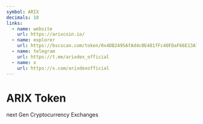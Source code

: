 ```yaml
---
symbol: ARIX
decimals: 18
links:
  - name: website
    url: https://arixcoin.io/
  - name: explorer
    url: https://bscscan.com/token/0x4DB2495AfAd4c0E481fFc40FDaF66E13A786b619
  - name: telegram
    url: https://t.me/arixdex_official
  - name: x
    url: https://x.com/arixdexofficial
---
```


# ARIX Token

next Gen Cryptocurrency Exchanges
